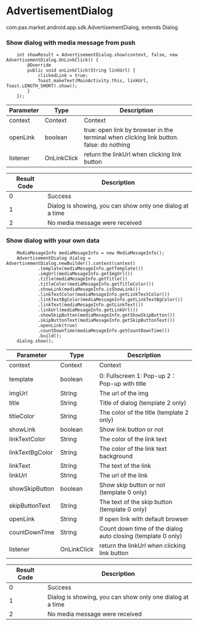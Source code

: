 # AdvertisementDialog

com.pax.market.android.app.sdk.AdvertisementDialog, extends Dialog

### Show dialog with media message from push

        int showResult = AdvertisementDialog.show(context, false, new AdvertisementDialog.OnLinkClick() {
            @Override
            public void onLinkClick(String linkUrl) {
                clickedLink = true;
                Toast.makeText(MainActivity.this, linkUrl, Toast.LENGTH_SHORT).show();
            }
        });

| Parameter | Type                   | Description                    |
| --------- | ---------------------- | ------------------------------ |
| context   | Context                | Context                        |
| openLink  | boolean                | true: open link by browser in the terminal when clicking link button. false: do nothing |
| listener  | OnLinkClick            | return the linkUrl when clicking link button |

| Result Code | Description                                                  |
| ----------- | ------------------------------------------------------------ |
| 0           | Success                                                      |
| 1           | Dialog is showing, you can show only one dialog at a time    |
| 2           | No media message were received                               |


### Show dialog with your own data
        MediaMesageInfo mediaMesageInfo = new MediaMesageInfo();
        AdvertisementDialog dialog = AdvertisementDialog.newBuilder().context(context)
                .template(mediaMesageInfo.getTemplate())
                .imgUrl(mediaMesageInfo.getImgUrl())
                .title(mediaMesageInfo.getTitle())
                .titleColor(mediaMesageInfo.getTitleColor())
                .showLink(mediaMesageInfo.isShowLink())
                .linkTextColor(mediaMesageInfo.getLinkTextColor())
                .linkTextBgColor(mediaMessageInfo.getLinkTextBgColor())            
                .linkText(mediaMesageInfo.getLinkText())
                .linkUrl(mediaMesageInfo.getLinkUrl())
                .showSkipButton(mediaMesageInfo.getShowSkipButton())
                .skipButtonText(mediaMesageInfo.getSkipButtonText())
                .openLink(true)
                .countDownTime(mediaMesageInfo.getCountDownTime())            
                .build();
        dialog.show();


| Parameter       | Type                   | Description                    |
| ---------       | ---------------------- | ------------------------------ |
| context         | Context                | Context                        |
| template        | boolean                | 0: Fullscreen 1: Pop-up 2：Pop-up with title |
| imgUrl          | String                 | The url of the img             |
| title           | String                 | Title of dialog (template 2 only) |
| titleColor      | String                 | The color of the title (template 2 only) |
| showLink        | boolean                | Show link button or not        |
| linkTextColor   | String                 | The color of the link text     |
| linkTextBgColor | String                 | The color of the link text background  |
| linkText        | String                 | The text of the link           |
| linkUrl         | String                 | The url of the link            |
| showSkipButton  | boolean                | Show skip button or not (template 0 only) |
| skipButtonText  | String                 | The text of the skip button  (template 0 only) |
| openLink        | String                 | If open link with default browser |
| countDownTime   | String                 | Count down time of the dialog auto closing (template 0 only) |
| listener        | OnLinkClick            | return the linkUrl when clicking link button |

| Result Code | Description                                                  |
| ----------- | ------------------------------------------------------------ |
| 0           | Success                                                      |
| 1           | Dialog is showing, you can show only one dialog at a time    |
| 2           | No media message were received                               |
